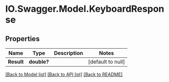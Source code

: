 # IO.Swagger.Model.KeyboardResponse
## Properties

Name | Type | Description | Notes
------------ | ------------- | ------------- | -------------
**Result** | **double?** |  | [default to null]

[[Back to Model list]](../README.md#documentation-for-models) [[Back to API list]](../README.md#documentation-for-api-endpoints) [[Back to README]](../README.md)

